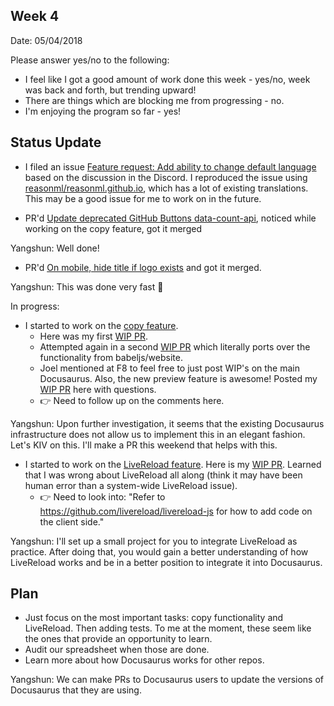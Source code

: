 ## Week 4

Date: 05/04/2018

Please answer yes/no to the following:

* I feel like I got a good amount of work done this week - yes/no, week was back and forth, but trending upward!
* There are things which are blocking me from progressing - no.
* I'm enjoying the program so far - yes!

## Status Update

* I filed an issue [Feature request: Add ability to change default language](https://github.com/facebook/Docusaurus/issues/586) based on the discussion in the Discord. I reproduced the issue using [reasonml/reasonml.github.io](https://github.com/reasonml/reasonml.github.io), which has a lot of existing translations. This may be a good issue for me to work on in the future.

* PR'd [Update deprecated GitHub Buttons data-count-api](https://github.com/facebook/Docusaurus/pull/616), noticed while working on the copy feature, got it merged

Yangshun: Well done!

* PR'd [On mobile, hide title if logo exists](https://github.com/facebook/Docusaurus/pull/629) and got it merged.

Yangshun: This was done very fast :clap:

In progress:

* I started to work on the [copy feature](https://github.com/facebook/Docusaurus/issues/500).
  * Here was my first [WIP PR](https://github.com/amyrlam/Docusaurus/pull/1).
  * Attempted again in a second [WIP PR](https://github.com/amyrlam/Docusaurus/pull/3) which literally ports over the functionality from babeljs/website.
  * Joel mentioned at F8 to feel free to just post WIP's on the main Docusaurus. Also, the new preview feature is awesome! Posted my [WIP PR](https://github.com/facebook/Docusaurus/pull/634) here with questions.
  * 👉 Need to follow up on the comments here.

Yangshun: Upon further investigation, it seems that the existing Docusaurus infrastructure does not allow us to implement this in an elegant fashion. Let's KIV on this. I'll make a PR this weekend that helps with this.

* I started to work on the [LiveReload feature](https://github.com/facebook/Docusaurus/issues/234). Here is my [WIP PR](https://github.com/amyrlam/Docusaurus/pull/2). Learned that I was wrong about LiveReload all along (think it may have been human error than a system-wide LiveReload issue).
  * 👉 Need to look into: "Refer to https://github.com/livereload/livereload-js for how to add code on the client side."

Yangshun: I'll set up a small project for you to integrate LiveReload as practice. After doing that, you would gain a better understanding of how LiveReload works and be in a better position to integrate it into Docusaurus.

## Plan

* Just focus on the most important tasks: copy functionality and LiveReload. Then adding tests. To me at the moment, these seem like the ones that provide an opportunity to learn.
* Audit our spreadsheet when those are done.
* Learn more about how Docusaurus works for other repos.

Yangshun: We can make PRs to Docusaurus users to update the versions of Docusaurus that they are using.
